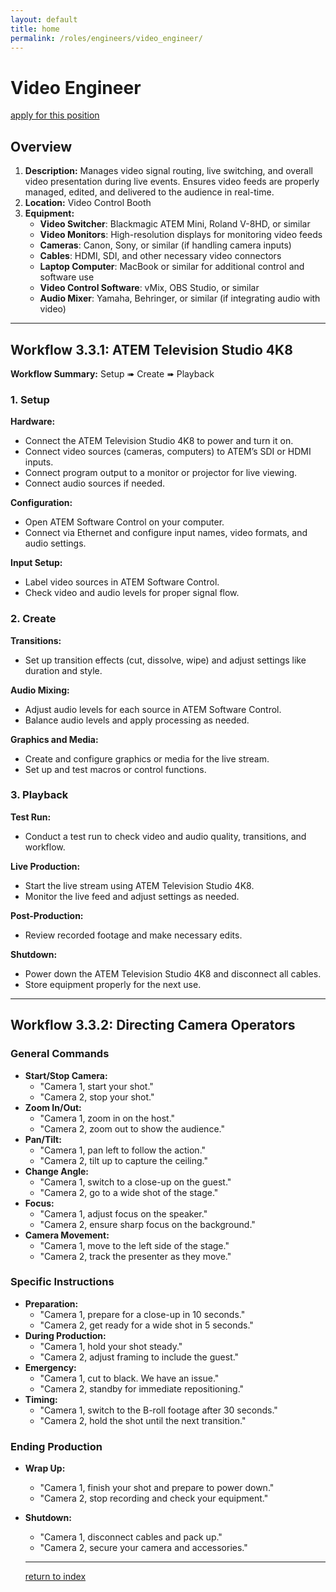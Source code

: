 ```yaml
---
layout: default
title: home
permalink: /roles/engineers/video_engineer/
---
```

# Video Engineer
[apply for this position](../apply/video_engineer_apply.md)

## Overview
1. **Description:** Manages video signal routing, live switching, and overall video presentation during live events. Ensures video feeds are properly managed, edited, and delivered to the audience in real-time.
2. **Location:** Video Control Booth
3. **Equipment:**
   - **Video Switcher**: Blackmagic ATEM Mini, Roland V-8HD, or similar
   - **Video Monitors**: High-resolution displays for monitoring video feeds
   - **Cameras**: Canon, Sony, or similar (if handling camera inputs)
   - **Cables**: HDMI, SDI, and other necessary video connectors
   - **Laptop Computer**: MacBook or similar for additional control and software use
   - **Video Control Software**: vMix, OBS Studio, or similar
   - **Audio Mixer**: Yamaha, Behringer, or similar (if integrating audio with video)

---
## Workflow 3.3.1: ATEM Television Studio 4K8

**Workflow Summary:** Setup ➠ Create ➠ Playback

### 1. Setup
**Hardware:**
- Connect the ATEM Television Studio 4K8 to power and turn it on.
- Connect video sources (cameras, computers) to ATEM’s SDI or HDMI inputs.
- Connect program output to a monitor or projector for live viewing.
- Connect audio sources if needed.

**Configuration:**
- Open ATEM Software Control on your computer.
- Connect via Ethernet and configure input names, video formats, and audio settings.

**Input Setup:**
- Label video sources in ATEM Software Control.
- Check video and audio levels for proper signal flow.

### 2. Create
**Transitions:**
- Set up transition effects (cut, dissolve, wipe) and adjust settings like duration and style.

**Audio Mixing:**
- Adjust audio levels for each source in ATEM Software Control.
- Balance audio levels and apply processing as needed.

**Graphics and Media:**
- Create and configure graphics or media for the live stream.
- Set up and test macros or control functions.

### 3. Playback
**Test Run:**
- Conduct a test run to check video and audio quality, transitions, and workflow.

**Live Production:**
- Start the live stream using ATEM Television Studio 4K8.
- Monitor the live feed and adjust settings as needed.

**Post-Production:**
- Review recorded footage and make necessary edits.

**Shutdown:**
- Power down the ATEM Television Studio 4K8 and disconnect all cables.
- Store equipment properly for the next use.

---
## Workflow 3.3.2: Directing Camera Operators

### General Commands
- **Start/Stop Camera:**
  - "Camera 1, start your shot."
  - "Camera 2, stop your shot."
- **Zoom In/Out:**
  - "Camera 1, zoom in on the host."
  - "Camera 2, zoom out to show the audience."
- **Pan/Tilt:**
  - "Camera 1, pan left to follow the action."
  - "Camera 2, tilt up to capture the ceiling."
- **Change Angle:**
  - "Camera 1, switch to a close-up on the guest."
  - "Camera 2, go to a wide shot of the stage."
- **Focus:**
  - "Camera 1, adjust focus on the speaker."
  - "Camera 2, ensure sharp focus on the background."
- **Camera Movement:**
  - "Camera 1, move to the left side of the stage."
  - "Camera 2, track the presenter as they move."

### Specific Instructions
- **Preparation:**
  - "Camera 1, prepare for a close-up in 10 seconds."
  - "Camera 2, get ready for a wide shot in 5 seconds."
- **During Production:**
  - "Camera 1, hold your shot steady."
  - "Camera 2, adjust framing to include the guest."
- **Emergency:**
  - "Camera 1, cut to black. We have an issue."
  - "Camera 2, standby for immediate repositioning."
- **Timing:**
  - "Camera 1, switch to the B-roll footage after 30 seconds."
  - "Camera 2, hold the shot until the next transition."

### Ending Production
- **Wrap Up:**
  - "Camera 1, finish your shot and prepare to power down."
  - "Camera 2, stop recording and check your equipment."
- **Shutdown:**
  - "Camera 1, disconnect cables and pack up."
  - "Camera 2, secure your camera and accessories."

  ---
  [return to index](../../index.md)